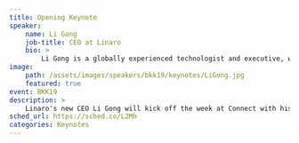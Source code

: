 ```yaml
---
title: Opening Keynote
speaker:
    name: Li Gong
    job-title: CEO at Linaro
    bio: >
        Li Gong is a globally experienced technologist and executive, with deep background in computer science, research and product development, and open source technologies. He has worked in senior leadership roles extensively in the US and in Asia, having served as President and COO at Mozilla Corporation, General Manager at Microsoft, as well as Distinguished Engineer at Sun Microsystems and Distinguished Scientist at SRI International. He graduated from Tsinghua University, Beijing, and received a PhD from University of Cambridge. In 1994 he received the Leonard G. Abraham Prize given by the IEEE Communications Society for “the most significant contribution to technical literature in the field of interest of the IEEE.”
image:
    path: /assets/images/speakers/bkk19/keynotes/LiGong.jpg
    featured: true
event: BKK19
description: >
    Linaro's new CEO Li Gong will kick off the week at Connect with his keynote. Li Gong is a globally experienced technologist and executive, with deep background in computer science, research and product development, and open source technologies.
sched_url: https://sched.co/L2Mh
categories: Keynotes
---
```

